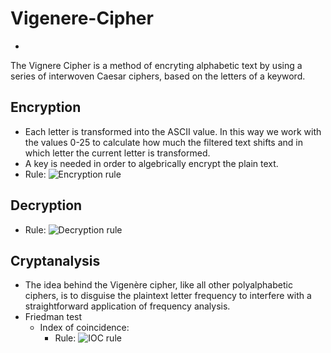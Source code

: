 # Vigenere-Cipher
-

The Vignere Cipher is a method of encryting alphabetic text by using a series of interwoven Caesar ciphers, based on the letters of a keyword.

Encryption
-
-  Each letter is transformed into the ASCII value. In this way we work with the values 0-25 to calculate how much the filtered text shifts and in which letter the current letter is transformed.
-  A key is needed in order to algebrically encrypt the plain text.
- Rule: ![Encryption rule](https://wikimedia.org/api/rest_v1/media/math/render/svg/099f63c1c54cf9196d44a9210a275ae3b9121ec1)

Decryption
-
- Rule: ![Decryption rule](https://wikimedia.org/api/rest_v1/media/math/render/svg/c9b6e7fd40c1c31b56d00bc85cfe0563be8a8952)

Cryptanalysis
-
- The idea behind the Vigenère cipher, like all other polyalphabetic ciphers, is to disguise the plaintext letter frequency to interfere with a straightforward application of frequency analysis.
- Friedman test
  - Index of coincidence:
    -  Rule: ![IOC rule](https://wikimedia.org/api/rest_v1/media/math/render/svg/63c33432649ee77f4cb1bbbbaefb67cf0ebdb0df)
